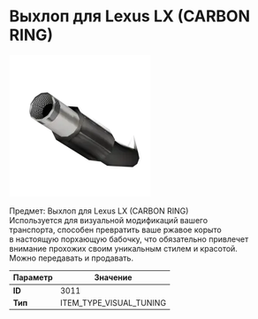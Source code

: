 # Выхлоп для Lexus LX (CARBON RING)

![Item Image](../img/3011.webp?raw=true)

Предмет: Выхлоп для Lexus LX (CARBON RING)<br>Используется для визуальной модификаций вашего<br>транспорта, способен превратить ваше ржавое корыто<br>в настоящую порхающую бабочку, что обязательно привлечет<br>внимание прохожих своим уникальным стилем и красотой.<br>Можно передавать и продавать.


| Параметр | Значение |
|----------|----------|
| **ID** | 3011 |
| **Тип** | ITEM_TYPE_VISUAL_TUNING |

